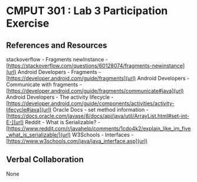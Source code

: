 # CMPUT 301 : Lab 3 Participation Exercise

## References and Resources

stackoverflow - Fragments newInstance - [https://stackoverflow.com/questions/60128074/fragments-newinstance](url)
Android Developers - Fragments - [https://developer.android.com/guide/fragments](url)
Android Developers - Communicate with fragments - [https://developer.android.com/guide/fragments/communicate#java](url)
Android Developers - The activity lifecycle - [https://developer.android.com/guide/components/activities/activity-lifecycle#java](url)
Oracle Docs - set method information - [https://docs.oracle.com/javase/8/docs/api/java/util/ArrayList.html#set-int-E-](url)
Reddit - What is Serializable? - [https://www.reddit.com/r/javahelp/comments/1cdo4k2/explain_like_im_five_what_is_serializable/](url)
W3Schools - Interfaces - [https://www.w3schools.com/java/java_interface.asp](url)

## Verbal Collaboration

None
